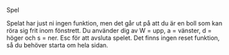 Spel 

Spelat har just ni ingen funktion, men det går ut på att du är en boll som kan röra sig frit inom fönstrett. Du använder dig av W = upp, a = vänster, d = höger och s = ner. Esc för att avsluta spelet. Det finns ingen reset funktion, så du behöver starta om hela sidan.
